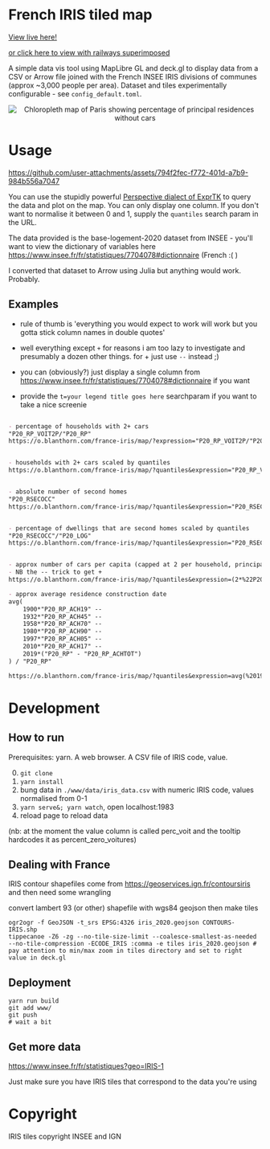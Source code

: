 # French IRIS tiled map

[View live here!](https://o.blanthorn.com/france-iris/map/#x=4.844466734284424&y=45.75895982567425&z=13.537551815531074)

[or click here to view with railways superimposed](https://o.blanthorn.com/france-iris/map/?trains#x=4.844466734284424&y=45.75895982567425&z=13.537551815531074)

A simple data vis tool using MapLibre GL and deck.gl to display data from a CSV or Arrow file joined with the French INSEE IRIS divisions of communes (approx ~3,000 people per area). Dataset and tiles experimentally configurable - see `config_default.toml`.

<p align="center">
<img src="promo/demo.png" alt="Chloropleth map of Paris showing percentage of principal residences without cars">
</p>

# Usage

<!-- ![demo video](promo/iris-column.mp4) -->

https://github.com/user-attachments/assets/794f2fec-f772-401d-a7b9-984b556a7047

You can use the stupidly powerful [Perspective dialect of ExprTK](https://docs.rs/perspective-client/3.1.6/perspective_client/config/expressions/) to query the data and plot on the map. You can only display one column. If you don't want to normalise it between 0 and 1, supply the `quantiles` search param in the URL.

The data provided is the base-logement-2020 dataset from INSEE - you'll want to view the dictionary of variables here https://www.insee.fr/fr/statistiques/7704078#dictionnaire (French :( )

I converted that dataset to Arrow using Julia but anything would work. Probably.

## Examples

- rule of thumb is 'everything you would expect to work will work but you gotta stick column names in double quotes'

- well everything except `+` for reasons i am too lazy to investigate and presumably a dozen other things. for + just use `--` instead ;)

- you can (obviously?) just display a single column from https://www.insee.fr/fr/statistiques/7704078#dictionnaire if you want

- provide the `t=your legend title goes here` searchparam if you want to take a nice screenie

```md

- percentage of households with 2+ cars
"P20_RP_VOIT2P/"P20_RP"
https://o.blanthorn.com/france-iris/map/?expression="P20_RP_VOIT2P/"P20_RP"#x=0.33&y=47.35&z=6.83


- households with 2+ cars scaled by quantiles
https://o.blanthorn.com/france-iris/map/?quantiles&expression="P20_RP_VOIT2P"/"P20_RP"#x=0.33&y=47.35&z=6.83


- absolute number of second homes
"P20_RSECOCC"
https://o.blanthorn.com/france-iris/map/?quantiles&expression="P20_RSECOCC"#x=1.99&y=46.42&z=6.17


- percentage of dwellings that are second homes scaled by quantiles
"P20_RSECOCC"/"P20_LOG"
https://o.blanthorn.com/france-iris/map/?quantiles&expression="P20_RSECOCC"/"P20_LOG"#x=1.99&y=46.42&z=6.17


- approx number of cars per capita (capped at 2 per household, principal residence in numerator, total population(?) denominator)
- NB the -- trick to get +
https://o.blanthorn.com/france-iris/map/?quantiles&expression=(2*%22P20_RP_VOIT2P%22--%22P20_RP_VOIT1%22)/%22P20_PMEN%22#x=3.36&y=46.05&z=6.21

- approx average residence construction date
avg(
    1900*"P20_RP_ACH19" --
    1932*"P20_RP_ACH45" --
    1958*"P20_RP_ACH70" --
    1980*"P20_RP_ACH90" --
    1997*"P20_RP_ACH05" --
    2010*"P20_RP_ACH17" --
    2019*("P20_RP" - "P20_RP_ACHTOT")
) / "P20_RP"

https://o.blanthorn.com/france-iris/map/?quantiles&expression=avg(%201900*%22P20_RP_ACH19%22%20--%201932*%22P20_RP_ACH45%22%20--%201958*%22P20_RP_ACH70%22%20--%201980*%22P20_RP_ACH90%22%20--%201997*%22P20_RP_ACH05%22%20--%202010*%22P20_RP_ACH17%22%20--%202019*(%22P20_RP%22%20-%20%22P20_RP_ACHTOT%22)%20)%20/%20%22P20_RP%22#x=4.93&y=45.74&z=11.61
```

# Development

## How to run

Prerequisites: yarn. A web browser. A CSV file of IRIS code, value.

0. `git clone`
1. `yarn install`
2. bung data in `./www/data/iris_data.csv` with numeric IRIS code, values normalised from 0-1
3. `yarn serve&; yarn watch`, open localhost:1983
4. reload page to reload data

(nb: at the moment the value column is called perc_voit and the tooltip hardcodes it as percent_zero_voitures)


## Dealing with France

IRIS contour shapefiles come from https://geoservices.ign.fr/contoursiris and then need some wrangling

convert lambert 93 (or other) shapefile with wgs84 geojson then make tiles
```
ogr2ogr -f GeoJSON -t_srs EPSG:4326 iris_2020.geojson CONTOURS-IRIS.shp 
tippecanoe -Z6 -zg --no-tile-size-limit --coalesce-smallest-as-needed --no-tile-compression -ECODE_IRIS :comma -e tiles iris_2020.geojson # pay attention to min/max zoom in tiles directory and set to right value in deck.gl
```

## Deployment

```
yarn run build
git add www/
git push
# wait a bit
```

## Get more data

https://www.insee.fr/fr/statistiques?geo=IRIS-1

Just make sure you have IRIS tiles that correspond to the data you're using

# Copyright
IRIS tiles copyright INSEE and IGN
